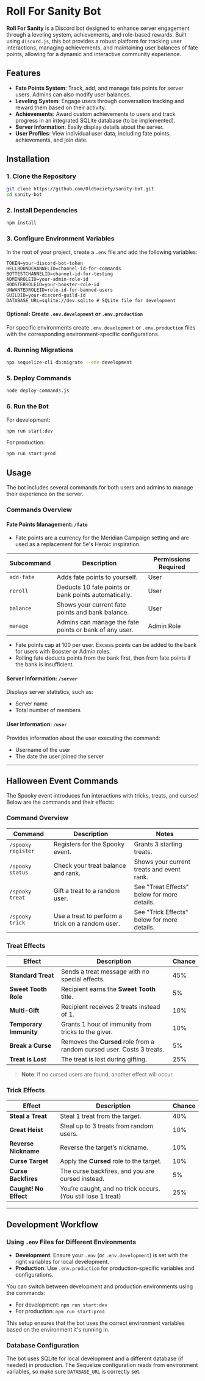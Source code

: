 # Roll For Sanity Bot

**Roll For Sanity** is a Discord bot designed to enhance server engagement through a leveling system, achievements, and role-based rewards. Built using `discord.js`, this bot provides a robust platform for tracking user interactions, managing achievements, and maintaining user balances of fate points, allowing for a dynamic and interactive community experience.

## Features

- **Fate Points System**: Track, add, and manage fate points for server users. Admins can also modify user balances.
- **Leveling System**: Engage users through conversation tracking and reward them based on their activity.
- **Achievements**: Award custom achievements to users and track progress in an integrated SQLite database (to be implemented).
- **Server Information**: Easily display details about the server.
- **User Profiles**: View individual user data, including fate points, achievements, and join date.

## Installation

### 1. Clone the Repository

```bash
git clone https://github.com/OldSociety/sanity-bot.git
cd sanity-bot
```

### 2. Install Dependencies

```bash
npm install
```

### 3. Configure Environment Variables

In the root of your project, create a `.env` file and add the following variables:

```env
TOKEN=your-discord-bot-token
HELLBOUNDCHANNELID=channel-id-for-commands
BOTTESTCHANNELID=channel-id-for-testing
ADMINROLEID=your-admin-role-id
BOOSTERROLEID=your-booster-role-id
UNWANTEDROLEID=role-id-for-banned-users
GUILDID=your-discord-guild-id
DATABASE_URL=sqlite://dev.sqlite # SQLite file for development
```

#### Optional: Create `.env.development` or `.env.production`

For specific environments create `.env.development` or `.env.production` files with the corresponding environment-specific configurations.

### 4. Running Migrations

```bash
npx sequelize-cli db:migrate --env development
```

### 5. Deploy Commands

```bash
node deploy-commands.js
```

### 6. Run the Bot

For development:

```bash
npm run start:dev
```

For production:

```bash
npm run start:prod
```

## Usage

The bot includes several commands for both users and admins to manage their experience on the server.

### Commands Overview

#### **Fate Points Management**: `/fate`
- Fate points are a currency for the Meridian Campaign setting and are used as a replacement for 5e's Heroic inspiration. 

| Subcommand    | Description                                                | Permissions Required  |
| ------------- | ---------------------------------------------------------- | --------------------- |
| `add-fate`    | Adds fate points to yourself.                              | User                  |
| `reroll`        | Deducts 10 fate points or bank points automatically.       | User                  |
| `balance`     | Shows your current fate points and bank balance.           | User                  |
| `manage`      | Admins can manage the fate points or bank of any user.     | Admin Role            |

- Fate points cap at 100 per user. Excess points can be added to the bank for users with Booster or Admin roles.
- Rolling fate deducts points from the bank first, then from fate points if the bank is insufficient.

#### **Server Information**: `/server`

Displays server statistics, such as:
- Server name
- Total number of members

#### **User Information**: `/user`

Provides information about the user executing the command:
- Username of the user
- The date the user joined the server

---

## Halloween Event Commands

The Spooky event introduces fun interactions with tricks, treats, and curses! Below are the commands and their effects:

### **Command Overview**

| Command           | Description                                     | Notes                                                   |
|-------------------|-------------------------------------------------|---------------------------------------------------------|
| `/spooky register` | Registers for the Spooky event.                 | Grants 3 starting treats.                               |
| `/spooky status`   | Check your treat balance and rank.              | Shows your current treats and event rank.               |
| `/spooky treat`    | Gift a treat to a random user.                  | See "Treat Effects" below for more details.             |
| `/spooky trick`    | Use a treat to perform a trick on a random user.| See "Trick Effects" below for more details.             |

### **Treat Effects**

| Effect                           | Description                                                      | Chance   |
|-----------------------------------|------------------------------------------------------------------|----------|
| **Standard Treat**                | Sends a treat message with no special effects.                   | 45%      |
| **Sweet Tooth Role**              | Recipient earns the **Sweet Tooth** title.                       | 5%       |
| **Multi-Gift**                    | Recipient receives 2 treats instead of 1.                        | 10%      |
| **Temporary Immunity**            | Grants 1 hour of immunity from tricks to the giver.              | 10%      |
| **Break a Curse**                 | Removes the **Cursed** role from a random cursed user. Costs 3 treats. | 5%       |
| **Treat is Lost**                 | The treat is lost during gifting.                                | 25%      |

> **Note**: If no cursed users are found, another effect will occur.

### **Trick Effects**

| Effect                           | Description                                                      | Chance   |
|-----------------------------------|------------------------------------------------------------------|----------|
| **Steal a Treat**                 | Steal 1 treat from the target.                                   | 40%      |
| **Great Heist**                   | Steal up to 3 treats from random users.                          | 10%      |
| **Reverse Nickname**              | Reverse the target’s nickname.                                   | 10%      |
| **Curse Target**                  | Apply the **Cursed** role to the target.                         | 10%      |
| **Curse Backfires**               | The curse backfires, and you are cursed instead.                 | 5%       |
| **Caught! No Effect**             | You’re caught, and no trick occurs. (You still lose 1 treat)     | 25%      |

---

## Development Workflow

### Using `.env` Files for Different Environments

- **Development**: Ensure your `.env` (or `.env.development`) is set with the right variables for local development.
- **Production**: Use `.env.production` for production-specific variables and configurations.

You can switch between development and production environments using the commands:

- For development: `npm run start:dev`
- For production: `npm run start:prod`

This setup ensures that the bot uses the correct environment variables based on the environment it's running in.

### Database Configuration

The bot uses SQLite for local development and a different database (if needed) in production. The Sequelize configuration reads from environment variables, so make sure `DATABASE_URL` is correctly set.